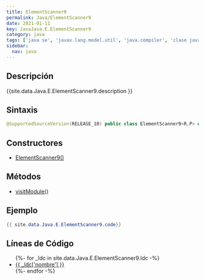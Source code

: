 ```yaml
---
title: ElementScanner9
permalink: Java/ElementScanner9
date: 2021-01-11
key: JavaJava.E.ElementScanner9
category: java
tags: ['java se', 'javax.lang.model.util', 'java.compiler', 'clase java', 'Java 9']
sidebar: 
  nav: java
---
```


## Descripción
{{site.data.Java.E.ElementScanner9.description }}

## Sintaxis
~~~java
@SupportedSourceVersion(RELEASE_10) public class ElementScanner9<R,P> extends ElementScanner8<R,P>
~~~

## Constructores
* [ElementScanner9()](/Java/ElementScanner9/ElementScanner9/)

## Métodos
* [visitModule()](/Java/ElementScanner9/visitModule)

## Ejemplo
~~~java
{{ site.data.Java.E.ElementScanner9.code}}
~~~

## Líneas de Código
<ul>
{%- for _ldc in site.data.Java.E.ElementScanner9.ldc -%}
   <li>
       <a href="{{_ldc['url'] }}">{{ _ldc['nombre'] }}</a>
   </li>
{%- endfor -%}
</ul>
